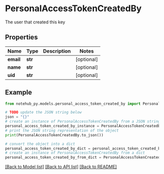 # PersonalAccessTokenCreatedBy

The user that created this key

## Properties

| Name      | Type    | Description | Notes      |
| --------- | ------- | ----------- | ---------- |
| **email** | **str** |             | [optional] |
| **name**  | **str** |             | [optional] |
| **uid**   | **str** |             | [optional] |

## Example

```python
from notehub_py.models.personal_access_token_created_by import PersonalAccessTokenCreatedBy

# TODO update the JSON string below
json = "{}"
# create an instance of PersonalAccessTokenCreatedBy from a JSON string
personal_access_token_created_by_instance = PersonalAccessTokenCreatedBy.from_json(json)
# print the JSON string representation of the object
print(PersonalAccessTokenCreatedBy.to_json())

# convert the object into a dict
personal_access_token_created_by_dict = personal_access_token_created_by_instance.to_dict()
# create an instance of PersonalAccessTokenCreatedBy from a dict
personal_access_token_created_by_from_dict = PersonalAccessTokenCreatedBy.from_dict(personal_access_token_created_by_dict)
```

[[Back to Model list]](../README.md#documentation-for-models) [[Back to API list]](../README.md#documentation-for-api-endpoints) [[Back to README]](../README.md)
